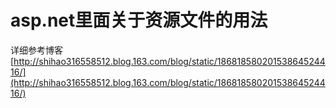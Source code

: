 # asp.net里面关于资源文件的用法

详细参考博客[http://shihao316558512.blog.163.com/blog/static/18681858020153864524416/](http://shihao316558512.blog.163.com/blog/static/18681858020153864524416/)
